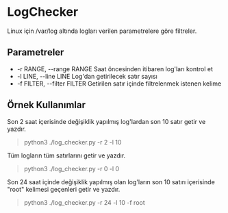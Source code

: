 # LogChecker
Linux için /var/log altında logları verilen parametrelere göre filtreler.

  ## Parametreler
 * -r RANGE, --range RANGE Saat öncesinden itibaren log'ları kontrol et
 * -l LINE, --line LINE  Log'dan getirilecek satır sayısı
 * -f FILTER, --filter FILTER  Getirilen satır içinde filtrelenmek istenen kelime

## Örnek Kullanımlar

Son 2 saat içerisinde değişiklik yapılmış log'lardan son 10 satır getir ve yazdır.

> python3 ./log_checker.py -r 2 -l 10 

Tüm logların tüm satırlarını getir ve yazdır.

> python3 ./log_checker.py -r 0 -l 0

Son 24 saat içinde değişiklik yapılmış olan log'ların son 10 satırı içerisinde "root" kelimesi geçenleri getir ve yazdır.

> python3 ./log_checker.py -r 24 -l 10 -f root 

